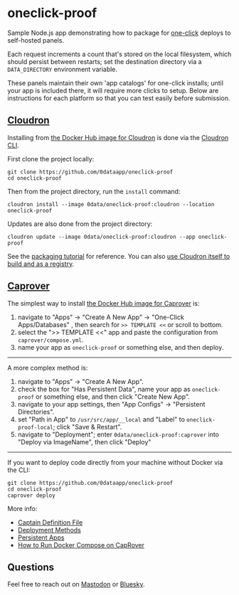 # oneclick-proof

Sample Node.js app demonstrating how to package for [one-click](https://easyindie.app) deploys to self-hosted panels.

Each request increments a count that's stored on the local filesystem, which should persist between restarts; set the destination directory via a `DATA_DIRECTORY` environment variable.

These panels maintain their own 'app catalogs' for one-click installs; until your app is included there, it will require more clicks to setup. Below are instructions for each platform so that you can test easily before submission.

## [Cloudron](https://cloudron.io)

Installing from [the Docker Hub image for Cloudron](https://hub.docker.com/repository/docker/0data/oneclick-proof/tags/cloudron) is done via the [Cloudron CLI](https://docs.cloudron.io/packaging/cli/).

First clone the project locally:

```
git clone https://github.com/0dataapp/oneclick-proof
cd oneclick-proof
```

Then from the project directory, run the `install` command:

```
cloudron install --image 0data/oneclick-proof:cloudron --location oneclick-proof
```

Updates are also done from the project directory:

```
cloudron update --image 0data/oneclick-proof:cloudron --app oneclick-proof
```

See the [packaging tutorial](https://docs.cloudron.io/packaging/tutorial/) for reference. You can also [use Cloudron itself to build and as a registry](https://rosano.ca/log/01hs9tx1ytkp3kb0v03pdpm08a).

## [Caprover](https://caprover.com)

The simplest way to install [the Docker Hub image for Caprover](https://hub.docker.com/repository/docker/0data/oneclick-proof/tags/caprover) is:

1. navigate to "Apps" → "Create A New App" → "One-Click Apps/Databases"
, then search for `>> TEMPLATE <<` or scroll to bottom.
2. select the ">> TEMPLATE <<" app and paste the configuration from `caprover/compose.yml`.
3. name your app as `oneclick-proof` or something else, and then deploy.

---

A more complex method is:

1. navigate to "Apps" → "Create A New App".
2. check the box for "Has Persistent Data", name your app as `oneclick-proof` or something else, and then click "Create New App".
3. navigate to your app settings, then "App Configs" → "Persistent Directories".
4. set "Path in App" to `/usr/src/app/__local` and "Label" to `oneclick-proof-local`; click "Save & Restart".
5. navigate to "Deployment"; enter `0data/oneclick-proof:caprover` into "Deploy via ImageName", then click "Deploy"

---

If you want to deploy code directly from your machine without Docker via the CLI:

```
git clone https://github.com/0dataapp/oneclick-proof
cd oneclick-proof
caprover deploy
```

More info:

- [Captain Definition File](https://caprover.com/docs/captain-definition-file.html)
- [Deployment Methods](https://caprover.com/docs/deployment-methods.html)
- [Persistent Apps](https://caprover.com/docs/persistent-apps.html)
- [How to Run Docker Compose on CapRover](https://caprover.com/docs/docker-compose.html#how-to-run-docker-compose-on-caprover)

## Questions

Feel free to reach out on [Mastodon](https://rosano.ca/mastodon) or [Bluesky](https://rosano.ca/bluesky).
